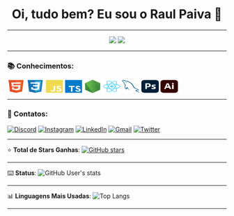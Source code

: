 <h1 align="center">Oi, tudo bem? Eu sou o Raul Paiva 👋</h1>

---

<div align="center">
  
  <img height="150em" src="https://github-readme-stats.vercel.app/api?username=seuusuario&show_icons=true&theme=radical&count_private=true"/>
  <img height="150em" src="https://github-readme-stats.vercel.app/api/top-langs/?username=seuusuario&layout=compact&langs_count=7&theme=radical"/>
  
</div>

---

### 📚 Conhecimentos:

<div style="display: inline_block">
  <img align="center" alt="HTML" height="30" width="40" src="https://raw.githubusercontent.com/devicons/devicon/master/icons/html5/html5-original.svg">
  <img align="center" alt="CSS" height="30" width="40" src="https://raw.githubusercontent.com/devicons/devicon/master/icons/css3/css3-original.svg">
  <img align="center" alt="JavaScript" height="30" width="40" src="https://raw.githubusercontent.com/devicons/devicon/master/icons/javascript/javascript-plain.svg">
  <img align="center" alt="TypeScript" height="30" width="40" src="https://raw.githubusercontent.com/devicons/devicon/master/icons/typescript/typescript-plain.svg">
  <img align="center" alt="NodeJS" height="30" width="40" src="https://raw.githubusercontent.com/devicons/devicon/master/icons/nodejs/nodejs-original.svg">
  <img align="center" alt="React" height="30" width="40" src="https://raw.githubusercontent.com/devicons/devicon/master/icons/react/react-original.svg">
  <img align="center" alt="MySQL" height="30" width="40" src="https://raw.githubusercontent.com/devicons/devicon/master/icons/mysql/mysql-original.svg">
  <img align="center" alt="Photoshop" height="30" width="40" src="https://raw.githubusercontent.com/devicons/devicon/master/icons/photoshop/photoshop-plain.svg">
  <img align="center" alt="Illustrator" height="30" width="40" src="https://raw.githubusercontent.com/devicons/devicon/master/icons/illustrator/illustrator-plain.svg">
</div>

---

### 📱 Contatos:

[![Discord](https://img.shields.io/badge/Discord-7289DA?style=for-the-badge&logo=discord&logoColor=white)](seulink)
[![Instagram](https://img.shields.io/badge/Instagram-E4405F?style=for-the-badge&logo=instagram&logoColor=white)](seulink)
[![LinkedIn](https://img.shields.io/badge/LinkedIn-0077B5?style=for-the-badge&logo=linkedin&logoColor=white)](seulink)
[![Gmail](https://img.shields.io/badge/Gmail-D14836?style=for-the-badge&logo=gmail&logoColor=white)](mailto:seuemail)
[![Twitter](https://img.shields.io/badge/Twitter-1DA1F2?style=for-the-badge&logo=twitter&logoColor=white)](seulink)

---

⭐ **Total de Stars Ganhas**: [![GitHub stars](https://img.shields.io/github/stars/seuusuario?style=flat)](https://github.com/seuusuario)

---

⌨️ **Status**: ![GitHub User's stats](https://github-readme-stats.vercel.app/api?username=seuusuario&show_icons=true&theme=radical)

---

📊 **Linguagens Mais Usadas**:
![Top Langs](https://github-readme-stats.vercel.app/api/top-langs/?username=seuusuario&layout=compact&theme=radical)

---

